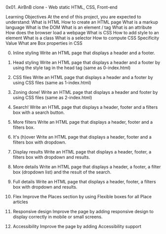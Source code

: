 0x01. AirBnB clone - Web static
HTML, CSS, Front-end

Learning Objectives
At the end of this project, you are expected to understand:
What is HTML
How to create an HTML page
What is a markup language
What is the DOM
What is an element / tag
What is an attribute
How does the browser load a webpage
What is CSS
How to add style to an element
What is a class
What is a selector
How to compute CSS Specificity Value
What are Box properties in CSS

0. Inline styling
Write an HTML page that displays a header and a footer.

1. Head styling
Write an HTML page that displays a header and a footer by using the style tag in the head tag (same as 0-index.html)

2. CSS files
Write an HTML page that displays a header and a footer by using CSS files (same as 1-index.html)

3. Zoning done!
Write an HTML page that displays a header and footer by using CSS files (same as 2-index.html)

4. Search!
Write an HTML page that displays a header, footer and a filters box with a search button.

5. More filters
Write an HTML page that displays a header, footer and a filters box.

6. It's (h)over
Write an HTML page that displays a header, footer and a filters box with dropdown.

7. Display results
Write an HTML page that displays a header, footer, a filters box with dropdown and results.

8. More details
Write an HTML page that displays a header, a footer, a filter box (dropdown list) and the result of the search.

9. Full details
Write an HTML page that displays a header, footer, a filters box with dropdown and results.

10. Flex
Improve the Places section by using Flexible boxes for all Place articles

11. Responsive design
Improve the page by adding responsive design to display correctly in mobile or small screens.

12. Accessibility
Improve the page by adding Accessibility support
